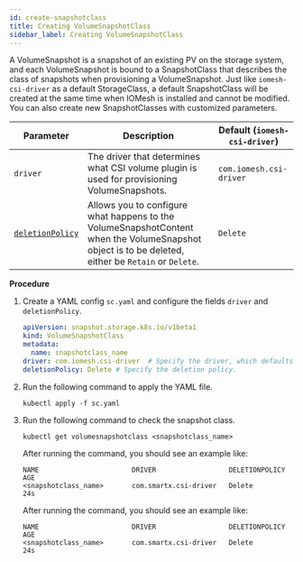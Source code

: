 ```yaml
---
id: create-snapshotclass
title: Creating VolumeSnapshotClass
sidebar_label: Creating VolumeSnapshotClass
---
```


A VolumeSnapshot is a snapshot of an existing PV on the storage system, and each VolumeSnapshot is bound to a SnapshotClass that describes the class of snapshots when provisioning a VolumeSnapshot. Just like `iomesh-csi-driver` as a default StorageClass, a default SnapshotClass will be created at the same time when IOMesh is installed and cannot be modified. You can also create new SnapshotClasses with customized parameters.


|Parameter|Description|Default (`iomesh-csi-driver`)|
|---|---|---|
|`driver`| The driver that determines what CSI volume plugin is used for provisioning VolumeSnapshots. |`com.iomesh.csi-driver`|
|[`deletionPolicy`](https://kubernetes.io/docs/concepts/storage/volume-snapshot-classes/)|Allows you to configure what happens to the VolumeSnapshotContent when the VolumeSnapshot object is to be deleted, either be `Retain` or `Delete`.|`Delete`|

**Procedure**

1. Create a YAML config `sc.yaml` and configure the fields `driver` and `deletionPolicy`.

    ```yaml
    apiVersion: snapshot.storage.k8s.io/v1beta1
    kind: VolumeSnapshotClass
    metadata:
      name: snapshotclass_name
    driver: com.iomesh.csi-driver  # Specify the driver, which defaults to the driver in iomesh.yaml.
    deletionPolicy: Delete # Specify the deletion policy.
    ```

2. Run the following command to apply the YAML file.
  
    ```
    kubectl apply -f sc.yaml 
    ```

3. Run the following command to check the snapshot class.

    ```
    kubectl get volumesnapshotclass <snapshotclass_name>
    ```
   After running the command, you should see an example like:
    ```output
    NAME                       DRIVER                  DELETIONPOLICY   AGE
    <snapshotclass_name>       com.smartx.csi-driver   Delete           24s
    ```
  

   After running the command, you should see an example like:
    ```output
    NAME                       DRIVER                  DELETIONPOLICY   AGE
    <snapshotclass_name>       com.smartx.csi-driver   Delete           24s
    ```

